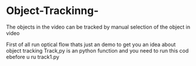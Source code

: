 # Object-Trackinng-
The objects in the video can be tracked by manual selection of the object in video



First of all run optical flow thats just an demo to get you an idea about object tracking
Track,py is an python function and you need to run this cod ebefore u ru track1.py
